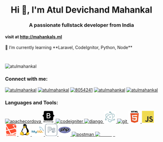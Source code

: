 <!-- https://rahuldkjain.github.io/gh-profile-readme-generator/ -->

<h1 align="center">Hi 👋, I'm Atul Devichand Mahankal</h1>
<h3 align="center">A passionate fullstack developer from India</h3>

<h4>
  visit at <a href="http://mahankals.ml" target="blank">http://mahankals.ml</a>
</h4>
🌱 I’m currently learning **Laravel, CodeIgnitor, Python, Node**

<p>&nbsp;</p>
<p align="left">
  <img
    src="https://komarev.com/ghpvc/?username=atulmahankal&label=Profile%20views&color=0e75b6&style=flat"
    alt="atulmahankal"
  />
</p>

<!-- <p align="left"> <a href="https://twitter.com/atulmahankal" target="blank"><img src="https://img.shields.io/twitter/follow/atulmahankal?logo=twitter&style=for-the-badge" alt="atulmahankal" /></a> </p>

<p align="left"> <a href="https://github.com/ryo-ma/github-profile-trophy"><img src="https://github-profile-trophy.vercel.app/?username=atulmahankal" alt="atulmahankal" /></a> </p> -->

<h3 align="left">Connect with me:</h3>
<p align="left">
  <a href="https://twitter.com/atulmahankal" target="blank"
    ><img
      align="center"
      src="https://raw.githubusercontent.com/rahuldkjain/github-profile-readme-generator/master/src/images/icons/Social/twitter.svg"
      alt="atulmahankal"
      height="30"
      width="40"
  /></a>
  <a href="https://linkedin.com/in/atulmahankal" target="blank"
    ><img
      align="center"
      src="https://raw.githubusercontent.com/rahuldkjain/github-profile-readme-generator/master/src/images/icons/Social/linked-in-alt.svg"
      alt="atulmahankal"
      height="30"
      width="40"
  /></a>
  <a href="https://stackoverflow.com/users/8054241" target="blank"
    ><img
      align="center"
      src="https://raw.githubusercontent.com/rahuldkjain/github-profile-readme-generator/master/src/images/icons/Social/stack-overflow.svg"
      alt="8054241"
      height="30"
      width="40"
  /></a>
  <a href="https://fb.com/atulmahankal" target="blank"
    ><img
      align="center"
      src="https://raw.githubusercontent.com/rahuldkjain/github-profile-readme-generator/master/src/images/icons/Social/facebook.svg"
      alt="atulmahankal"
      height="30"
      width="40"
  /></a>
  <a href="https://instagram.com/atulmahankal" target="blank"
    ><img
      align="center"
      src="https://raw.githubusercontent.com/rahuldkjain/github-profile-readme-generator/master/src/images/icons/Social/instagram.svg"
      alt="atulmahankal"
      height="30"
      width="40"
  /></a>
</p>

<h3 align="left">Languages and Tools:</h3>
<p align="left">
  <a href="https://cordova.apache.org/" target="_blank" rel="noreferrer">
    <img
      src="https://www.vectorlogo.zone/logos/apache_cordova/apache_cordova-icon.svg"
      alt="apachecordova"
      width="40"
      height="40"
    />
  </a>
  <a href="https://getbootstrap.com" target="_blank" rel="noreferrer">
    <img
      src="https://raw.githubusercontent.com/devicons/devicon/master/icons/bootstrap/bootstrap-plain-wordmark.svg"
      alt="bootstrap"
      width="40"
      height="40"
    />
  </a>
  <a href="https://codeigniter.com" target="_blank" rel="noreferrer">
    <img
      src="https://cdn.worldvectorlogo.com/logos/codeigniter.svg"
      alt="codeigniter"
      width="40"
      height="40"
    />
  </a>
  <a href="https://www.djangoproject.com/" target="_blank" rel="noreferrer">
    <img
      src="https://cdn.worldvectorlogo.com/logos/django.svg"
      alt="django"
      width="40"
      height="40"
    />
  </a>
  <a href="https://www.electronjs.org" target="_blank" rel="noreferrer">
    <img
      src="https://raw.githubusercontent.com/devicons/devicon/master/icons/electron/electron-original.svg"
      alt="electron"
      width="40"
      height="40"
    />
  </a>
  <a href="https://git-scm.com/" target="_blank" rel="noreferrer">
    <img
      src="https://www.vectorlogo.zone/logos/git-scm/git-scm-icon.svg"
      alt="git"
      width="40"
      height="40"
    />
  </a>
  <a href="https://www.w3.org/html/" target="_blank" rel="noreferrer">
    <img
      src="https://raw.githubusercontent.com/devicons/devicon/master/icons/html5/html5-original-wordmark.svg"
      alt="html5"
      width="40"
      height="40"
    />
  </a>
  <a
    href="https://developer.mozilla.org/en-US/docs/Web/JavaScript"
    target="_blank"
    rel="noreferrer"
  >
    <img
      src="https://raw.githubusercontent.com/devicons/devicon/master/icons/javascript/javascript-original.svg"
      alt="javascript"
      width="40"
      height="40"
    />
  </a>
  <a href="https://laravel.com/" target="_blank" rel="noreferrer">
    <img
      src="https://raw.githubusercontent.com/devicons/devicon/master/icons/laravel/laravel-plain-wordmark.svg"
      alt="laravel"
      width="40"
      height="40"
    />
  </a>
  <a href="https://www.linux.org/" target="_blank" rel="noreferrer">
    <img
      src="https://raw.githubusercontent.com/devicons/devicon/master/icons/linux/linux-original.svg"
      alt="linux"
      width="40"
      height="40"
    />
  </a>
  <a href="https://www.mysql.com/" target="_blank" rel="noreferrer">
    <img
      src="https://raw.githubusercontent.com/devicons/devicon/master/icons/mysql/mysql-original-wordmark.svg"
      alt="mysql"
      width="40"
      height="40"
    />
  </a>
  <a href="https://www.photoshop.com/en" target="_blank" rel="noreferrer">
    <img
      src="https://raw.githubusercontent.com/devicons/devicon/master/icons/photoshop/photoshop-line.svg"
      alt="photoshop"
      width="40"
      height="40"
    />
  </a>
  <a href="https://www.php.net" target="_blank" rel="noreferrer">
    <img
      src="https://raw.githubusercontent.com/devicons/devicon/master/icons/php/php-original.svg"
      alt="php"
      width="40"
      height="40"
    />
  </a>
  <a href="https://postman.com" target="_blank" rel="noreferrer">
    <img
      src="https://www.vectorlogo.zone/logos/getpostman/getpostman-icon.svg"
      alt="postman"
      width="40"
      height="40"
    />
  </a>
  <a href="https://nodejs.org/en" target="_blank" rel="noreferrer">
    <img
      alt="Node.js"
      fetchpriority="high"
      width="40"
      height="40"
      decoding="async"
      data-nimg="1"
      style="color: transparent"
      src="https://nodejs.org/static/images/logo.svg"
    />
  </a>
</p>

<!-- <p><img align="left" src="https://github-readme-stats.vercel.app/api/top-langs?username=atulmahankal&show_icons=true&locale=en&layout=compact" alt="atulmahankal" /></p> -->

<!-- <p>&nbsp;<img align="center" src="https://github-readme-stats.vercel.app/api?username=atulmahankal&show_icons=true&locale=en" alt="atulmahankal" /></p> -->
